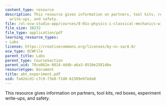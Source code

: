 ```yaml
---
content_type: resource
description: This resource gives information on partners, tool kits, red boxes, experiment
  write-ups, and safety.
file: /ol-ocw-studio-app/courses/8-01x-physics-i-classical-mechanics-with-an-experimental-focus-fall-2002/fa42ecd1c7c973e0f14061509e97eda0_abt_experiment.pdf
file_size: 38232
file_type: application/pdf
learning_resource_types:
- Labs
license: https://creativecommons.org/licenses/by-nc-sa/4.0/
ocw_type: OCWFile
parent_title: Labs
parent_type: CourseSection
parent_uid: 70ce862e-9814-4ddb-a6a3-0510e258146e
resourcetype: Document
title: abt_experiment.pdf
uid: fa42ecd1-c7c9-73e0-f140-61509e97eda0
---
```

This resource gives information on partners, tool kits, red boxes, experiment write-ups, and safety.